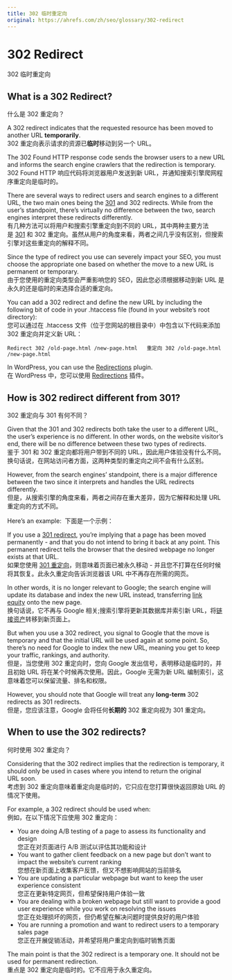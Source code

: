 ```yaml
---
title: 302 临时重定向
original: https://ahrefs.com/zh/seo/glossary/302-redirect
---
```

# 302 Redirect 
302 临时重定向

## What is a 302 Redirect?  
什么是 302 重定向？

A 302 redirect indicates that the requested resource has been moved to another URL **temporarily**.  
302 重定向表示请求的资源已**临时**移动到另一个 URL。

The 302 Found HTTP response code sends the browser users to a new URL and informs the search engine crawlers that the redirection is temporary.   
302 Found HTTP 响应代码将浏览器用户发送到新 URL，并通知搜索引擎爬网程序重定向是临时的。

There are several ways to redirect users and search engines to a different URL, the two main ones being the [301](https://ahrefs.com/seo/glossary/301-redirect) and 302 redirects. While from the user’s standpoint, there’s virtually no difference between the two, search engines interpret these redirects differently.   
有几种方法可以将用户和搜索引擎重定向到不同的 URL，其中两种主要方法是 [301](https://ahrefs.com/seo/glossary/301-redirect) 和 302 重定向。虽然从用户的角度来看，两者之间几乎没有区别，但搜索引擎对这些重定向的解释不同。

Since the type of redirect you use can severely impact your SEO, you must choose the appropriate one based on whether the move to a new URL is permanent or temporary.   
由于您使用的重定向类型会严重影响您的 SEO，因此您必须根据移动到新 URL 是永久的还是临时的来选择合适的重定向。

You can add a 302 redirect and define the new URL by including the following bit of code in your .htaccess file (found in your website’s root directory):   
您可以通过在 .htaccess 文件（位于您网站的根目录中）中包含以下代码来添加 302 重定向并定义新 URL：

`Redirect 302 /old-page.html /new-page.html   重定向 302 /old-page.html /new-page.html`

In WordPress, you can use the [Redirections](https://wordpress.org/plugins/redirection/) plugin.  
在 WordPress 中，您可以使用 [Redirections](https://wordpress.org/plugins/redirection/) 插件。

## How is 302 redirect different from 301?   
302 重定向与 301 有何不同？

Given that the 301 and 302 redirects both take the user to a different URL, the user’s experience is no different. In other words, on the website visitor’s end, there will be no difference between these two types of redirects.   
鉴于 301 和 302 重定向都将用户带到不同的 URL，因此用户体验没有什么不同。换句话说，在网站访问者方面，这两种类型的重定向之间不会有什么区别。

However, from the search engines’ standpoint, there is a major difference between the two since it interprets and handles the URL redirects differently.   
但是，从搜索引擎的角度来看，两者之间存在重大差异，因为它解释和处理 URL 重定向的方式不同。

Here’s an example:  下面是一个示例：

If you use a [301 redirect](https://ahrefs.com/seo/glossary/301-redirect), you’re implying that a page has been moved permanently - and that you do not intend to bring it back at any point. This permanent redirect tells the browser that the desired webpage no longer exists at that URL.   
如果您使用 [301 重定向](https://ahrefs.com/seo/glossary/301-redirect)，则意味着页面已被永久移动 - 并且您不打算在任何时候将其恢复。此永久重定向告诉浏览器该 URL 中不再存在所需的网页。

In other words, it is no longer relevant to Google; the search engine will update its database and index the new URL instead, transferring [link equity](https://ahrefs.com/seo/glossary/link-equity) onto the new page.  
换句话说，它不再与 Google 相关;搜索引擎将更新其数据库并索引新 URL，将[链接资产](https://ahrefs.com/seo/glossary/link-equity)转移到新页面上。

But when you use a 302 redirect, you signal to Google that the move is temporary and that the initial URL will be used again at some point. So, there’s no need for Google to index the new URL, meaning you get to keep your traffic, rankings, and authority.   
但是，当您使用 302 重定向时，您向 Google 发出信号，表明移动是临时的，并且初始 URL 将在某个时候再次使用。因此，Google 无需为新 URL 编制索引，这意味着您可以保留流量、排名和权限。

However, you should note that Google will treat any **long-term** 302 redirects as 301 redirects.  
但是，您应该注意，Google 会将任何**长期的** 302 重定向视为 301 重定向。

## When to use the 302 redirects?   
何时使用 302 重定向？

Considering that the 302 redirect implies that the redirection is temporary, it should only be used in cases where you intend to return the original URL soon.   
考虑到 302 重定向意味着重定向是临时的，它只应在您打算很快返回原始 URL 的情况下使用。

For example, a 302 redirect should be used when:  
例如，在以下情况下应使用 302 重定向：

- You are doing A/B testing of a page to assess its functionality and design   
    您正在对页面进行 A/B 测试以评估其功能和设计
- You want to gather client feedback on a new page but don’t want to impact the website’s current ranking   
    您想在新页面上收集客户反馈，但又不想影响网站的当前排名
- You are updating a particular webpage but want to keep the user experience consistent  
    您正在更新特定网页，但希望保持用户体验一致
- You are dealing with a broken webpage but still want to provide a good user experience while you work on resolving the issues  
    您正在处理损坏的网页，但仍希望在解决问题时提供良好的用户体验
- You are running a promotion and want to redirect users to a temporary sales page  
    您正在开展促销活动，并希望将用户重定向到临时销售页面

The main point is that the 302 redirect is a temporary one. It should not be used for permanent redirection.  
重点是 302 重定向是临时的。它不应用于永久重定向。